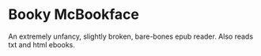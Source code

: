 # Booky McBookface

An extremely unfancy, slightly broken, bare-bones epub reader. Also reads txt and html ebooks. 

